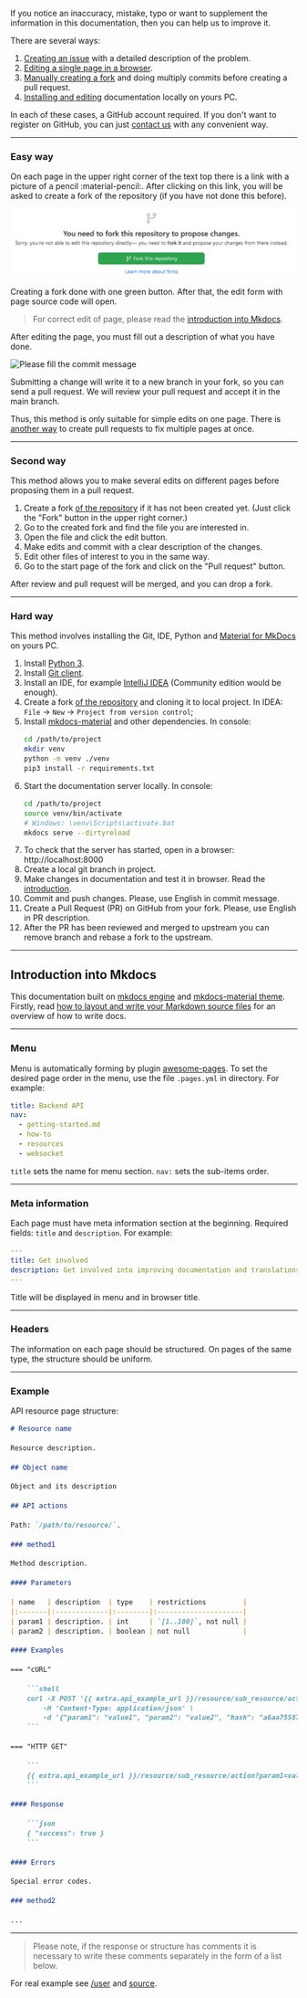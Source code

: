 If you notice an inaccuracy, mistake, typo or want to supplement the information in this documentation, then you can help us to improve it.

There are several ways:

1. [Creating an issue](https://github.com/SquareGPS/navixy-api/issues/new) with a detailed description of the problem.
2. [Editing a single page in a browser](#easy-way).
3. [Manually creating a fork](#second-way) and doing multiply commits before creating a pull request.
4. [Installing and editing](#hard-way) documentation locally on yours PC.

In each of these cases, a GitHub account required.
If you don't want to register on GitHub, you can just [contact us](https://developers.navixy.com/general/contacts/) 
with any convenient way.

***

### Easy way

On each page in the upper right corner of the text top there is a link with a picture of a pencil :material-pencil:.
After clicking on this link, you will be asked to create a fork of the repository (if you have
not done this before). 

![Create your fork](docs/general/assets/fork-proposal.png)

Creating a fork done with one green button. After that, the edit form with page source code will open.

> For correct edit of page, please read the [introduction into Mkdocs](#introduction-into-mkdocs).

After editing the page, you must fill out a description of what you have done.

![Please fill the commit message](docs/general/assets/commit-message.png)

Submitting a change will write it to a new branch in your fork, so you can send a pull request. 
We will review your pull request and accept it in the main branch.

Thus, this method is only suitable for simple edits on one page.
There is [another way](#second-way) to create pull requests to fix multiple pages at once.

***

### Second way

This method allows you to make several edits on different pages before proposing them in a pull request.

1. Create a fork [of the repository](https://github.com/SquareGPS/navixy-api) if it has not been created yet.
    (Just click the "Fork" button in the upper right corner.)
2. Go to the created fork and find the file you are interested in.
3. Open the file and click the edit button.
4. Make edits and commit with a clear description of the changes.
5. Edit other files of interest to you in the same way.
6. Go to the start page of the fork and click on the "Pull request" button.

After review and pull request will be merged, and you can drop a fork.

***

### Hard way

This method involves installing the Git, IDE, Python and 
[Material for MkDocs](https://squidfunk.github.io/mkdocs-material) on yours PC.

1. Install [Python 3](https://www.python.org/downloads/).
2. Install [Git client](https://git-scm.com/downloads).
3. Install an IDE, for example [IntelliJ IDEA](https://www.jetbrains.com/idea/) (Community edition would be enough).
4. Create a fork [of the repository](https://github.com/SquareGPS/navixy-api) and cloning it to local project. 
   In IDEA: `File` -> `New` -> `Project from version control`;
5. Install [mkdocs-material](https://squidfunk.github.io/mkdocs-material) and other dependencies. In console:
   ```sh
   cd /path/to/project
   mkdir venv
   python -m venv ./venv
   pip3 install -r requirements.txt
   ```
6. Start the documentation server locally. In console:
   ```sh
   cd /path/to/project
   source venv/bin/activate
   # Windows: \venv\Scripts\activate.bat
   mkdocs serve --dirtyreload
   ```
7. To check that the server has started, open in a browser: http://localhost:8000
8. Create a local git branch in project.
9. Make changes in documentation and test it in browser. 
   Read the [introduction](#introduction-into-mkdocs).
10. Commit and push changes. Please, use English in commit message.
11. Create a Pull Request (PR) on GitHub from your fork. Please, use English in PR description.
12. After the PR has been reviewed and merged to upstream you can remove
    branch and rebase a fork to the upstream.

***

## Introduction into Mkdocs

This documentation built on [mkdocs engine](https://mkdocs.org) and [mkdocs-material theme](https://squidfunk.github.io/mkdocs-material).
Firstly, read [how to layout and write your Markdown source files](https://mkdocs.org/user-guide/writing-your-docs)
for an overview of how to write docs.

***

### Menu

Menu is automatically forming by plugin [awesome-pages](https://github.com/lukasgeiter/mkdocs-awesome-pages-plugin).
To set the desired page order in the menu, use the file `.pages.yml` in directory.
For example:

```yaml
title: Backend API
nav:
  - getting-started.md
  - how-to
  - resources
  - websocket
```

`title` sets the name for menu section. 
`nav:` sets the sub-items order.

***

### Meta information

Each page must have meta information section at the beginning. Required fields: `title` and `description`. 
For example:

```yaml
---
title: Get involved
description: Get involved into improving documentation and translations of the Navixy Platform
---
```

Title will be displayed in menu and in browser title.

***

### Headers

The information on each page should be structured. On pages of the same type, 
the structure should be uniform.

***

### Example

API resource page structure:

```markdown
# Resource name

Resource description.

## Object name

Object and its description

## API actions

Path: `/path/to/resource/`.

### method1

Method description.

#### Parameters

| name   | description  | type    | restrictions         |
|:-------|:-------------|:--------|:---------------------|
| param1 | description. | int     | `[1..100]`, not null |
| param2 | description. | boolean | not null             |

#### Examples

=== "cURL"

    ```shell
    curl -X POST '{{ extra.api_example_url }}/resource/sub_resource/action' \
        -H 'Content-Type: application/json' \
        -d '{"param1": "value1", "param2": "value2", "hash": "a6aa75587e5c59c32d347da438505fc3"}'
    ```

=== "HTTP GET"

    ```
    {{ extra.api_example_url }}/resource/sub_resource/action?param1=value1&param2&hash=a6aa75587e5c59c32d347da438505fc3
    ```

#### Response

    ```json
    { "success": true }
    ```

#### Errors

Special error codes.

### method2

...

```

--- 
> Please note, if the response or structure has comments it is necessary to write these comments separately in the form of a list below.

For real example see [/user](docs/backend-api/resources/commons/user/index.md) and
[source](https://raw.githubusercontent.com/SquareGPS/navixy-api/master/docs/backend-api/resources/commons/user/index.md).
